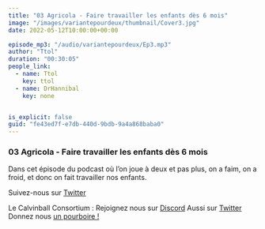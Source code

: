 ```yaml
---
title: "03 Agricola - Faire travailler les enfants dès 6 mois"
image: "/images/variantepourdeux/thumbnail/Cover3.jpg"
date: 2022-05-12T10:00:00+00:00

episode_mp3: "/audio/variantepourdeux/Ep3.mp3"
author: "Ttol"
duration: "00:30:05"
people_link: 
  - name: Ttol
    key: ttol
  - name: DrHannibal
    key: none


is_explicit: false
guid: "fe43ed7f-e7db-440d-9bdb-9a4a868baba0"
---
```


<PodcastHeader/>

### 03 Agricola - Faire travailler les enfants dès 6 mois

Dans cet épisode du podcast où l’on joue à deux et pas plus, on a faim, on a froid, et donc on fait travailler nos enfants.

Suivez-nous sur [Twitter](twitter.com/Vp2Podcast)

Le Calvinball Consortium :
Rejoignez nous sur [Discord](discord.gg/4RnA9v7)
Aussi sur [Twitter](twitter.com/Calvinball_FM)
Donnez nous [un pourboire !](patreon.com/calvinball)
